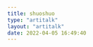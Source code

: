 ```yaml
---
title: shuoshuo
type: "artitalk"
layout: "artitalk"
date: 2022-04-05 16:49:40
---
```


<iframe src="//player.bilibili.com/player.html?aid=81148317&cid=138878361&page=1&high_quality=1" scrolling="no" border="0" frameborder="no" framespacing="0" allowfullscreen="true" sandbox="allow-top-navigation allow-same-origin allow-forms allow-scripts> </iframe>

<iframe src="//player.bilibili.com/player.html?aid=81148317&cid=138878361&page=1&high_quality=1" scrolling="no" border="0" frameborder="no" framespacing="0" allowfullscreen="true" sandbox="allow-top-navigation allow-same-origin allow-forms allow-scripts> </iframe>

